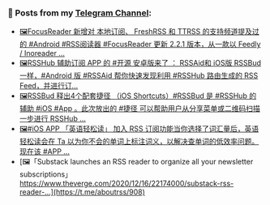 ### 📰 Posts from my [Telegram Channel](https://t.me/s/aboutrss):
<!-- BLOG-POST-LIST:START -->
- [🖼FocusReader 新增对 本地订阅、 FreshRSS 和 TTRSS 的支持频道提及过的 #Android #RSS阅读器 #FocusReader 更新 2.2.1 版本，从一款以 Feedly / Inoreader ...](https://t.me/aboutrss/912)
- [🖼RSSHub 辅助订阅 APP 的 #开源 安卓版来了 ： RSSAid和 iOS版 RSSBud 一样，#Android 版 #RSSAid 帮你快速发现利用 #RSSHub 路由生成的 RSS Feed，并进行订...](https://t.me/aboutrss/911)
- [🖼RSSBud 释出4个配套捷径 （iOS Shortcuts）#RSSBud 是 #RSSHub 的辅助 #iOS #App 。此次放出的 #捷径 可以帮助用户从分享菜单或二维码扫描一步进行 RSSHub ...](https://t.me/aboutrss/910)
- [🖼#iOS APP 「英语轻松读」 加入 RSS 订阅功能当你选择了词汇量后，英语轻松读会在 Ta 以为你不会的单词上标注词义，以解决查单词的低效率问题。现在该 #APP ...](https://t.me/aboutrss/909)
- [🖼「Substack launches an RSS reader to organize all your newsletter subscriptions」https://www.theverge.com/2020/12/16/22174000/substack-rss-reader-...](https://t.me/aboutrss/908)
<!-- BLOG-POST-LIST:END -->

<!--
**AboutRSS/AboutRSS** is a ✨ _special_ ✨ repository because its `README.md` (this file) appears on your GitHub profile.

Here are some ideas to get you started:

- 🔭 I’m currently working on ...
- 🌱 I’m currently learning ...
- 👯 I’m looking to collaborate on ...
- 🤔 I’m looking for help with ...
- 💬 Ask me about ...
- 📫 How to reach me: ...
- 😄 Pronouns: ...
- ⚡ Fun fact: ...
-->
